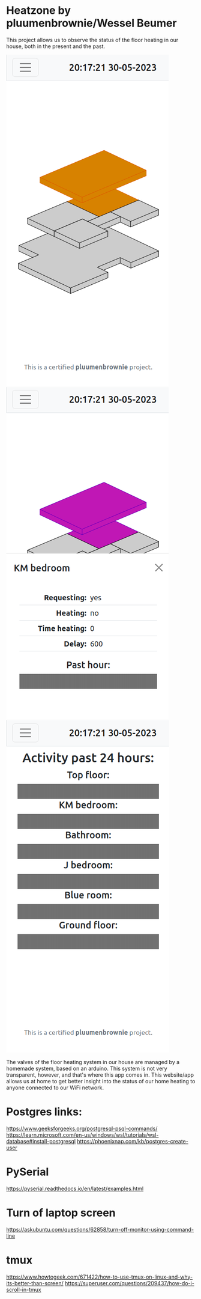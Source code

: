 # Heatzone by pluumenbrownie/Wessel Beumer
This project allows us to observe the status of the floor heating in our house,
both in the present and the past.

![Screenshot of the overview page of the app.](Overview.png)
![Screenshot of the details canvas.](canvas.png)
![Screenshot of the history page.](history.png)

The valves of the floor heating system in our house are managed by a homemade 
system, based on an arduino. This system is not very transparent, however, and
that's where this app comes in. This website/app allows us at home to get 
better insight into the status of our home heating to anyone connected to our
WiFi network. 





# Postgres links:
https://www.geeksforgeeks.org/postgresql-psql-commands/
https://learn.microsoft.com/en-us/windows/wsl/tutorials/wsl-database#install-postgresql
https://phoenixnap.com/kb/postgres-create-user

# PySerial
https://pyserial.readthedocs.io/en/latest/examples.html

# Turn of laptop screen
https://askubuntu.com/questions/62858/turn-off-monitor-using-command-line

# tmux
https://www.howtogeek.com/671422/how-to-use-tmux-on-linux-and-why-its-better-than-screen/
https://superuser.com/questions/209437/how-do-i-scroll-in-tmux